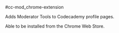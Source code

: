 #cc-mod_chrome-extension

Adds Moderator Tools to Codecademy profile pages.

Able to be installed from the Chrome Web Store.